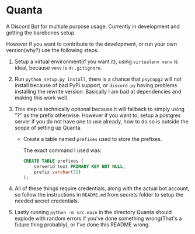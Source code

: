 Quanta
======

A Discord Bot for multiple purpose usage. Currently in development and getting the barebones setup.

However if you want to contribute to the development, or run your own version(why?) use the following steps.

1. Setup a virtual environment(if you want it), using `virtualenv venv` is ideal, because `venv` is in `.gitignore`.

2. Run `python setup.py install`, there is a chance that `psycopg2` will not install because of bad PyPi support, or `discord.py` having problems installing the rewrite version. Basically I am bad at dependencies and making this work well.

3. This step is technically optional because it will fallback to simply using "?" as the prefix otherwise. However if you want to, setup a postgres server if you do not have one to use already, how to do so is outside the scope of setting up Quanta.

    * Create a table named `prefixes` used to store the prefixes.

        The exact command I used was:
        ```SQL
        CREATE TABLE prefixes (
            serverid text PRIMARY KEY NOT NULL,
            prefix varchar(32)
        );
        ```
4. All of these things require credentials, along with the actual bot account, so follow the instructions in `README.md` from secrets folder to setup the needed secret credentials.

5. Lastly running `python -m src.main` in the directory Quanta should explode with random errors if you've done something wrong(That's a future thing probably), or I've done this README wrong.

